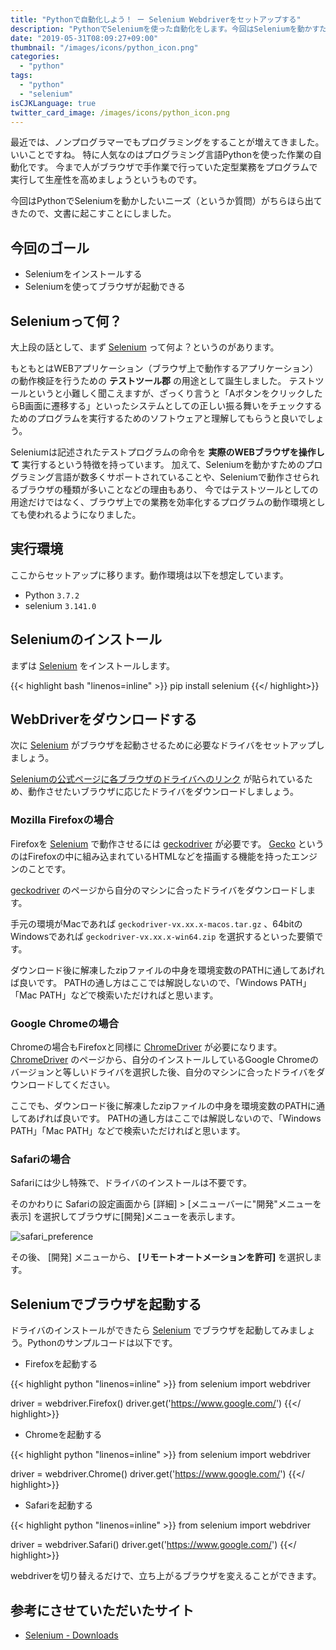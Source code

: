 ```yaml
---
title: "Pythonで自動化しよう！ ー Selenium Webdriverをセットアップする"
description: "PythonでSeleniumを使った自動化をします。今回はSeleniumを動かすための初期セットアップであるWebDriverの設定を行います。"
date: "2019-05-31T08:09:27+09:00"
thumbnail: "/images/icons/python_icon.png"
categories:
  - "python"
tags:
  - "python"
  - "selenium"
isCJKLanguage: true
twitter_card_image: /images/icons/python_icon.png
---
```


最近では、ノンプログラマーでもプログラミングをすることが増えてきました。いいことですね。
特に人気なのはプログラミング言語Pythonを使った作業の自動化です。
今まで人がブラウザで手作業で行っていた定型業務をプログラムで実行して生産性を高めましょうというものです。

今回はPythonでSeleniumを動かしたいニーズ（というか質問）がちらほら出てきたので、文書に起こすことにしました。

## 今回のゴール

* Seleniumをインストールする
* Seleniumを使ってブラウザが起動できる

<!--adsense-->

## Seleniumって何？

大上段の話として、まず [Selenium](http://oss.infoscience.co.jp/seleniumhq/docs/01_introducing_selenium.html) って何よ？というのがあります。

もともとはWEBアプリケーション（ブラウザ上で動作するアプリケーション）の動作検証を行うための **テストツール郡** の用途として誕生しました。
テストツールというと小難しく聞こえますが、ざっくり言うと「AボタンをクリックしたらB画面に遷移する」といったシステムとしての正しい振る舞いをチェックするためのプログラムを実行するためのソフトウェアと理解してもらうと良いでしょう。

Seleniumは記述されたテストプログラムの命令を **実際のWEBブラウザを操作して** 実行するという特徴を持っています。
加えて、Seleniumを動かすためのプログラミング言語が数多くサポートされていることや、Seleniumで動作させられるブラウザの種類が多いことなどの理由もあり、
今ではテストツールとしての用途だけではなく、ブラウザ上での業務を効率化するプログラムの動作環境としても使われるようになりました。

## 実行環境

ここからセットアップに移ります。動作環境は以下を想定しています。

* Python `3.7.2`
* selenium `3.141.0`

## Seleniumのインストール

まずは [Selenium](http://oss.infoscience.co.jp/seleniumhq/docs/01_introducing_selenium.html) をインストールします。

{{< highlight bash "linenos=inline" >}}
pip install selenium
{{</ highlight>}}

<!--adsense-->

## WebDriverをダウンロードする

次に [Selenium](http://oss.infoscience.co.jp/seleniumhq/docs/01_introducing_selenium.html) がブラウザを起動させるために必要なドライバをセットアップしましょう。

[Seleniumの公式ページに各ブラウザのドライバへのリンク](https://www.seleniumhq.org/download/) が貼られているため、動作させたいブラウザに応じたドライバをダウンロードしましょう。

### Mozilla Firefoxの場合

Firefoxを [Selenium](http://oss.infoscience.co.jp/seleniumhq/docs/01_introducing_selenium.html) で動作させるには [geckodriver](https://github.com/mozilla/geckodriver/releases) が必要です。
[Gecko](https://ja.wikipedia.org/wiki/Gecko) というのはFirefoxの中に組み込まれているHTMLなどを描画する機能を持ったエンジンのことです。

[geckodriver](https://github.com/mozilla/geckodriver/releases) のページから自分のマシンに合ったドライバをダウンロードします。

手元の環境がMacであれば `geckodriver-vx.xx.x-macos.tar.gz` 、64bitのWindowsであれば `geckodriver-vx.xx.x-win64.zip` を選択するといった要領です。

ダウンロード後に解凍したzipファイルの中身を環境変数のPATHに通してあげれば良いです。
PATHの通し方はここでは解説しないので、「Windows PATH」「Mac PATH」などで検索いただければと思います。

### Google Chromeの場合

Chromeの場合もFirefoxと同様に [ChromeDriver](https://sites.google.com/a/chromium.org/chromedriver/downloads) が必要になります。
[ChromeDriver](https://sites.google.com/a/chromium.org/chromedriver/downloads) のページから、自分のインストールしているGoogle Chromeのバージョンと等しいドライバを選択した後、自分のマシンに合ったドライバをダウンロードしてください。

ここでも、ダウンロード後に解凍したzipファイルの中身を環境変数のPATHに通してあげれば良いです。
PATHの通し方はここでは解説しないので、「Windows PATH」「Mac PATH」などで検索いただければと思います。

### Safariの場合

Safariには少し特殊で、ドライバのインストールは不要です。

そのかわりに Safariの設定画面から [詳細] > [メニューバーに"開発"メニューを表示] を選択してブラウザに[開発]メニューを表示します。

![safari_preference](/images/20190531/safari_preference.png)

その後、 [開発] メニューから、 **[リモートオートメーションを許可]** を選択します。

<!--adsense-->

## Seleniumでブラウザを起動する

ドライバのインストールができたら [Selenium](http://oss.infoscience.co.jp/seleniumhq/docs/01_introducing_selenium.html) でブラウザを起動してみましょう。Pythonのサンプルコードは以下です。

* Firefoxを起動する

{{< highlight python "linenos=inline" >}}
from selenium import webdriver

driver = webdriver.Firefox()
driver.get('https://www.google.com/')
{{</ highlight>}}

* Chromeを起動する

{{< highlight python "linenos=inline" >}}
from selenium import webdriver

driver = webdriver.Chrome()
driver.get('https://www.google.com/')
{{</ highlight>}}

* Safariを起動する

{{< highlight python "linenos=inline" >}}
from selenium import webdriver

driver = webdriver.Safari()
driver.get('https://www.google.com/')
{{</ highlight>}}

webdriverを切り替えるだけで、立ち上がるブラウザを変えることができます。

## 参考にさせていただいたサイト

* [Selenium - Downloads](https://www.seleniumhq.org/download/)

